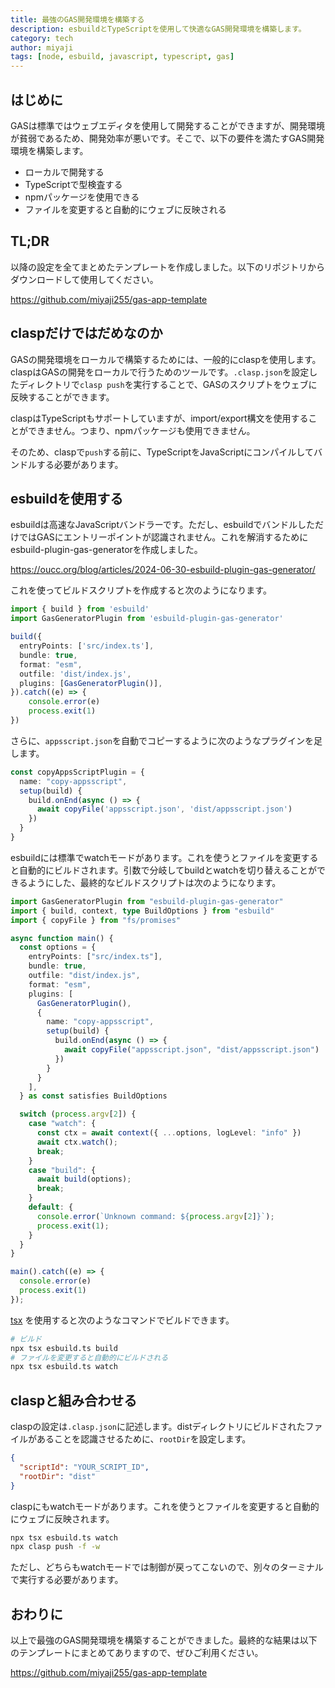 ```yaml
---
title: 最強のGAS開発環境を構築する
description: esbuildとTypeScriptを使用して快適なGAS開発環境を構築します。
category: tech
author: miyaji
tags: [node, esbuild, javascript, typescript, gas]
---
```


## はじめに

GASは標準ではウェブエディタを使用して開発することができますが、開発環境が貧弱であるため、開発効率が悪いです。そこで、以下の要件を満たすGAS開発環境を構築します。

- ローカルで開発する
- TypeScriptで型検査する
- npmパッケージを使用できる
- ファイルを変更すると自動的にウェブに反映される

## TL;DR

以降の設定を全てまとめたテンプレートを作成しました。以下のリポジトリからダウンロードして使用してください。

https://github.com/miyaji255/gas-app-template

## claspだけではだめなのか

GASの開発環境をローカルで構築するためには、一般的にclaspを使用します。claspはGASの開発をローカルで行うためのツールです。`.clasp.json`を設定したディレクトリで`clasp push`を実行することで、GASのスクリプトをウェブに反映することができます。

claspはTypeScriptもサポートしていますが、import/export構文を使用することができません。つまり、npmパッケージも使用できません。

そのため、claspで`push`する前に、TypeScriptをJavaScriptにコンパイルしてバンドルする必要があります。

## esbuildを使用する

esbuildは高速なJavaScriptバンドラーです。ただし、esbuildでバンドルしただけではGASにエントリーポイントが認識されません。これを解消するためにesbuild-plugin-gas-generatorを作成しました。

https://oucc.org/blog/articles/2024-06-30-esbuild-plugin-gas-generator/

これを使ってビルドスクリプトを作成すると次のようになります。

```ts
import { build } from 'esbuild'
import GasGeneratorPlugin from 'esbuild-plugin-gas-generator'

build({
  entryPoints: ['src/index.ts'],
  bundle: true,
  format: "esm",
  outfile: 'dist/index.js',
  plugins: [GasGeneratorPlugin()],
}).catch((e) => {
    console.error(e)
    process.exit(1)
})
```

さらに、`appsscript.json`を自動でコピーするように次のようなプラグインを足します。

```ts
const copyAppsScriptPlugin = {
  name: "copy-appsscript",
  setup(build) {
    build.onEnd(async () => {
      await copyFile('appsscript.json', 'dist/appsscript.json')
    })
  }
}
```

esbuildには標準でwatchモードがあります。これを使うとファイルを変更すると自動的にビルドされます。引数で分岐してbuildとwatchを切り替えることができるようにした、最終的なビルドスクリプトは次のようになります。

```ts
import GasGeneratorPlugin from "esbuild-plugin-gas-generator"
import { build, context, type BuildOptions } from "esbuild"
import { copyFile } from "fs/promises"

async function main() {
  const options = {
    entryPoints: ["src/index.ts"],
    bundle: true,
    outfile: "dist/index.js",
    format: "esm",
    plugins: [
      GasGeneratorPlugin(),
      {
        name: "copy-appsscript",
        setup(build) {
          build.onEnd(async () => {
            await copyFile("appsscript.json", "dist/appsscript.json")
          })
        }
      }
    ],
  } as const satisfies BuildOptions

  switch (process.argv[2]) {
    case "watch": {
      const ctx = await context({ ...options, logLevel: "info" })
      await ctx.watch();
      break;
    }
    case "build": {
      await build(options);
      break;
    }
    default: {
      console.error(`Unknown command: ${process.argv[2]}`);
      process.exit(1);
    }
  }
}

main().catch((e) => {
  console.error(e)
  process.exit(1)
});
```

[tsx](https://github.com/privatenumber/tsx) を使用すると次のようなコマンドでビルドできます。

```sh
# ビルド
npx tsx esbuild.ts build
# ファイルを変更すると自動的にビルドされる
npx tsx esbuild.ts watch
```

## claspと組み合わせる

claspの設定は`.clasp.json`に記述します。distディレクトリにビルドされたファイルがあることを認識させるために、`rootDir`を設定します。

```json
{
  "scriptId": "YOUR_SCRIPT_ID",
  "rootDir": "dist"
}
```

claspにもwatchモードがあります。これを使うとファイルを変更すると自動的にウェブに反映されます。

```sh
npx tsx esbuild.ts watch
npx clasp push -f -w
```

ただし、どちらもwatchモードでは制御が戻ってこないので、別々のターミナルで実行する必要があります。

## おわりに

以上で最強のGAS開発環境を構築することができました。最終的な結果は以下のテンプレートにまとめてありますので、ぜひご利用ください。

https://github.com/miyaji255/gas-app-template
